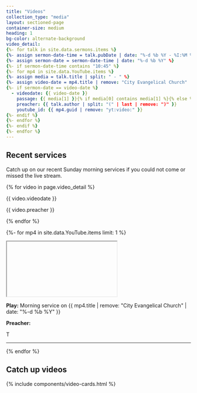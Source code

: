 ```yaml
---
title: "Videos"
collection_type: "media"
layout: sectioned-page
container-size: medium
heading: 1
bg-color: alternate-background
video_detail:
{%- for talk in site.data.sermons.items %}
{%- assign sermon-date-time = talk.pubDate | date: "%-d %b %Y - %I:%M %p" %}
{%- assign sermon-date = sermon-date-time | date: "%-d %b %Y" %}
{%- if sermon-date-time contains "10:45" %}
{%- for mp4 in site.data.YouTube.items %}
{%- assign media = talk.title | split: " - " %}
{%- assign video-date = mp4.title | remove: "City Evangelical Church" | date: "%-d %b %Y" %}
{%- if sermon-date == video-date %}
  - videodate: {{ video-date }}
    passage: {{ media[1] }}{% if media[0] contains media[1] %}{% else %} - {{ media[0] | slice: 13, 100 }}{% endif %}
    preacher: {{ talk.author | split: "(" | last | remove: ")" }}
    youtube_id: {{ mp4.guid | remove: "yt:video:" }}
{%- endif %}
{%- endfor %}
{%- endif %}
{%- endfor %}
---
```


## Recent services

Catch up on our recent Sunday morning services if you could not come or missed the live stream.

{% for video in page.video_detail %}
<p>{{ video.videodate }}</p>
<p>{{ video.preacher }}</p>
{% endfor %}

{%- for mp4 in site.data.YouTube.items limit: 1 %}
<div class="flex-row">
  <div class="flex-tiny ty-two-thirds">
    <div class="icontain">
      <iframe class="lozad"
              id="video-{{ mp4.guid | remove: "yt:video:" }}"
              title="City Evangelical Church morning service {{ mp4.title | remove: "City Evangelical Church" }}" 
              data-src="https://www.youtube-nocookie.com/embed/{{ mp4.guid | remove: "yt:video:" }}" allowfullscreen>
      </iframe>
    </div>
  </div>
  <div class="flex-tiny ty-one-third">
    <a id="play-video-{{ mp4.guid | remove: "yt:video:" }}">
      <p><strong>Play:</strong> Morning service on {{ mp4.title | remove: "City Evangelical Church" | date: "%-d %b %Y" }}</p>
      <p><strong>Preacher:</strong></p>
    </a>T
  </div>
</div>
<hr>
<script>
  $('#play-video-{{ mp4.guid | remove: "yt:video:" }}').on('click', function(e) {
    var $video = $('#video-{{ mp4.guid | remove: "yt:video:" }}');
    src = $video.attr('src');
    $video.attr('src', src + '?autoplay=1&mute=1');
  });
</script>
{% endfor %}

## Catch up videos

{% include components/video-cards.html %}
